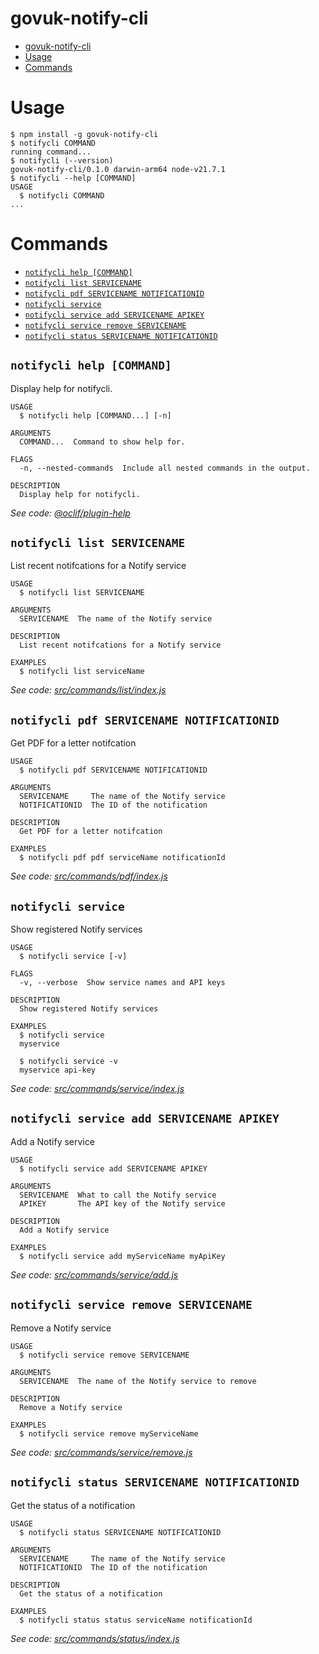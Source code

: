 # govuk-notify-cli

<!-- toc -->
* [govuk-notify-cli](#govuk-notify-cli)
* [Usage](#usage)
* [Commands](#commands)
<!-- tocstop -->

# Usage

<!-- usage -->
```sh-session
$ npm install -g govuk-notify-cli
$ notifycli COMMAND
running command...
$ notifycli (--version)
govuk-notify-cli/0.1.0 darwin-arm64 node-v21.7.1
$ notifycli --help [COMMAND]
USAGE
  $ notifycli COMMAND
...
```
<!-- usagestop -->

# Commands

<!-- commands -->
* [`notifycli help [COMMAND]`](#notifycli-help-command)
* [`notifycli list SERVICENAME`](#notifycli-list-servicename)
* [`notifycli pdf SERVICENAME NOTIFICATIONID`](#notifycli-pdf-servicename-notificationid)
* [`notifycli service`](#notifycli-service)
* [`notifycli service add SERVICENAME APIKEY`](#notifycli-service-add-servicename-apikey)
* [`notifycli service remove SERVICENAME`](#notifycli-service-remove-servicename)
* [`notifycli status SERVICENAME NOTIFICATIONID`](#notifycli-status-servicename-notificationid)

## `notifycli help [COMMAND]`

Display help for notifycli.

```
USAGE
  $ notifycli help [COMMAND...] [-n]

ARGUMENTS
  COMMAND...  Command to show help for.

FLAGS
  -n, --nested-commands  Include all nested commands in the output.

DESCRIPTION
  Display help for notifycli.
```

_See code: [@oclif/plugin-help](https://github.com/oclif/plugin-help/blob/v6.0.20/src/commands/help.ts)_

## `notifycli list SERVICENAME`

List recent notifcations for a Notify service

```
USAGE
  $ notifycli list SERVICENAME

ARGUMENTS
  SERVICENAME  The name of the Notify service

DESCRIPTION
  List recent notifcations for a Notify service

EXAMPLES
  $ notifycli list serviceName
```

_See code: [src/commands/list/index.js](https://github.com/gunjam/nofitfy-cli/blob/v0.1.0/src/commands/list/index.js)_

## `notifycli pdf SERVICENAME NOTIFICATIONID`

Get PDF for a letter notifcation

```
USAGE
  $ notifycli pdf SERVICENAME NOTIFICATIONID

ARGUMENTS
  SERVICENAME     The name of the Notify service
  NOTIFICATIONID  The ID of the notification

DESCRIPTION
  Get PDF for a letter notifcation

EXAMPLES
  $ notifycli pdf pdf serviceName notificationId
```

_See code: [src/commands/pdf/index.js](https://github.com/gunjam/nofitfy-cli/blob/v0.1.0/src/commands/pdf/index.js)_

## `notifycli service`

Show registered Notify services

```
USAGE
  $ notifycli service [-v]

FLAGS
  -v, --verbose  Show service names and API keys

DESCRIPTION
  Show registered Notify services

EXAMPLES
  $ notifycli service
  myservice

  $ notifycli service -v
  myservice api-key
```

_See code: [src/commands/service/index.js](https://github.com/gunjam/nofitfy-cli/blob/v0.1.0/src/commands/service/index.js)_

## `notifycli service add SERVICENAME APIKEY`

Add a Notify service

```
USAGE
  $ notifycli service add SERVICENAME APIKEY

ARGUMENTS
  SERVICENAME  What to call the Notify service
  APIKEY       The API key of the Notify service

DESCRIPTION
  Add a Notify service

EXAMPLES
  $ notifycli service add myServiceName myApiKey
```

_See code: [src/commands/service/add.js](https://github.com/gunjam/nofitfy-cli/blob/v0.1.0/src/commands/service/add.js)_

## `notifycli service remove SERVICENAME`

Remove a Notify service

```
USAGE
  $ notifycli service remove SERVICENAME

ARGUMENTS
  SERVICENAME  The name of the Notify service to remove

DESCRIPTION
  Remove a Notify service

EXAMPLES
  $ notifycli service remove myServiceName
```

_See code: [src/commands/service/remove.js](https://github.com/gunjam/nofitfy-cli/blob/v0.1.0/src/commands/service/remove.js)_

## `notifycli status SERVICENAME NOTIFICATIONID`

Get the status of a notification

```
USAGE
  $ notifycli status SERVICENAME NOTIFICATIONID

ARGUMENTS
  SERVICENAME     The name of the Notify service
  NOTIFICATIONID  The ID of the notification

DESCRIPTION
  Get the status of a notification

EXAMPLES
  $ notifycli status status serviceName notificationId
```

_See code: [src/commands/status/index.js](https://github.com/gunjam/nofitfy-cli/blob/v0.1.0/src/commands/status/index.js)_
<!-- commandsstop -->
